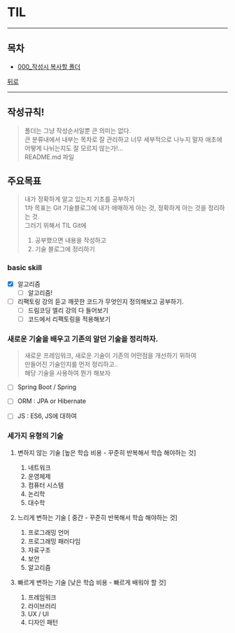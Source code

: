 # TIL

----
## 목차
* [000_작성시 복사할 폴더](000_copyFolder/README.md)

 
[뒤로](../README.md)  

----


## 작성규칙!
> 폴더는 그냥 작성순서일뿐 큰 의미는 없다.  
> 큰 분류내에서 내부는 목차로 잘 관리하고 너무 세부적으로 나누지 말자 애초에 어떻게 나뉘는지도 잘 모르지 않는가!...  
> README.md 파일
 

## 주요목표
> 내가 정확하게 알고 있는지 기초를 공부하기  
> 1차 목표는 Git 기술블로그에 내가 애매하게 아는 것, 정확하게 아는 것을 정리하는 것.  
> 그러기 위해서 TIL Git에 
> 1. 공부했으면 내용을 작성하고
> 2. 기술 블로그에 정리하기

### basic skill
- [x] 알고리즘
  - [ ] 알고리즘!
- [ ] 리팩토링 강의 듣고 깨끗한 코드가 무엇인지 정의해보고 공부하기. 
  - [ ] 드림코딩 엘리 강의 다 들어보기 
  - [ ] 코드에서 리팩토링을 적용해보기 

### 새로운 기술을 배우고 기존의 알던 기술을 정리하자.
> 새로운 프레임워크, 새로운 기술이 기존의 어떤점을 개선하기 위하여   
> 만들어진 기술인지를 먼저 정리하고..   
> 해당 기술을 사용하여 뭔가 해보자

- [ ] Spring Boot / Spring
- [ ] ORM : JPA or Hibernate
- [ ] JS : ES6, JS에 대하여






### 세가지 유형의 기술
1. 변하지 않는 기술 [높은 학습 비용 - 꾸준히 반복해서 학습 해야하는 것]
   1. 네트워크
   2. 운영체제
   3. 컴퓨터 시스템
   4. 논리학
   5. 대수학


2. 느리게 변하는 기술 [ 중간 -   꾸준히 반복해서 학습 해야하는 것]
   1. 프로그래밍 언어
   2. 프로그래밍 패러다임
   3. 자료구조
   4. 보안
   5. 알고리즘  


3. 빠르게 변하는 기술 [낮은 학습 비용 - 빠르게 배워야 할 것]
   1. 프레임워크
   2. 라이브러리
   3. UX / UI
   4. 디자인 패턴



